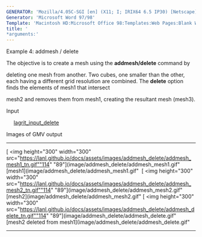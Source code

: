 ```yaml
---
GENERATOR: 'Mozilla/4.05C-SGI [en] (X11; I; IRIX64 6.5 IP30) [Netscape]'
Generator: 'Microsoft Word 97/98'
Template: 'Macintosh HD:Microsoft Office 98:Templates:Web Pages:Blank Web Page'
title: '
*arguments:'
---
```


 Example 4: addmesh / delete

  The objective is to create a mesh using the **addmesh/delete**
  command by

  deleting one mesh from another.
  Two cubes, one smaller than the other, each having a different grid
  resolution are combined. The **delete** option finds the elements of
  mesh1 that intersect

  mesh2 and removes them from mesh1, creating the resultant mesh
  (mesh3).

 Input

      [lagrit\_input\_delete](../lagrit_input_delete)

 Images of GMV output

   -------------------------------------------------------------------------------------------------------------------------------------------------------------------- ------------------------------------------------------------------------------------------------------------------------------------------------------------------- ------------------------------------------------------------------------------------------------------------------------------------------------------------------------------------------
   [
<img height="300" width="300" src="https://lanl.github.io/docs/assets/images/addmesh_delete/addmesh_mesh1_tn.gif""114" "89"](image/addmesh_delete/addmesh_mesh1.gif" [mesh1](image/addmesh_delete/addmesh_mesh1.gif"    [
<img height="300" width="300" src="https://lanl.github.io/docs/assets/images/addmesh_delete/addmesh_mesh2_tn.gif""114" "89"](image/addmesh_delete/addmesh_mesh2.gif" [mesh2](image/addmesh_delete/addmesh_mesh2.gif"   [
<img height="300" width="300" src="https://lanl.github.io/docs/assets/images/addmesh_delete/addmesh_delete_tn.gif""114" "89"](image/addmesh_delete/addmesh_delete.gif" [mesh2 deleted from mesh1](image/addmesh_delete/addmesh_delete.gif" 
   -------------------------------------------------------------------------------------------------------------------------------------------------------------------- ------------------------------------------------------------------------------------------------------------------------------------------------------------------- ------------------------------------------------------------------------------------------------------------------------------------------------------------------------------------------

  


